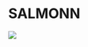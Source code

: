 # SALMONN

<div style='display:flex; gap: 0.25rem; '>
<a href='https://c21dd5db700d15f210.gradio.live'><img src='https://img.shields.io/badge/gradio-Demo-blue'></a>
</div>
